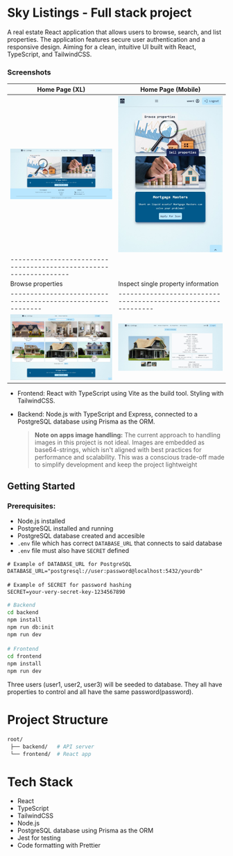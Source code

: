 # Sky Listings - Full stack project

A real estate React application that allows users to browse, search, and list properties. The application features secure user authentication and a responsive design. Aiming for a clean, intuitive UI built with React, TypeScript, and TailwindCSS.

### Screenshots

| Home Page (XL)                                                         | Home Page (Mobile)                                                                  |
| ---------------------------------------------------------------------- | ----------------------------------------------------------------------------------- |
| ![Home XL](./frontend/public/screenshots/xl-home-page.jpg)             | ![Home SM](./frontend/public/screenshots/small-home-page.jpg)                       |
| -----------------------------------------------------------------      |
| Browse properties                                                      | Inspect single property information                                                 |
| ----------------------------------------------------------             | -------------------------------------------------------------                       |
| ![Browse Many](./frontend/public/screenshots/xl-browse-properties.jpg) | ![Browse Single](./frontend/public/screenshots/single-property-inspection-page.jpg) |

- Frontend: React with TypeScript using Vite as the build tool. Styling with TailwindCSS.
- Backend: Node.js with TypeScript and Express, connected to a PostgreSQL database using Prisma as the ORM.

  > **Note on apps image handling:**
  > The current approach to handling images in this project is not ideal. Images are embedded as base64-strings, which isn't aligned with best practices for performance and scalability. This was a conscious trade-off made to simplify development and keep the project lightweight

## Getting Started

### Prerequisites:

- Node.js installed
- PostgreSQL installed and running
- PostgreSQL database created and accesible
- `.env` file which has correct `DATABASE_URL` that connects to said database
- `.env` file must also have `SECRET` defined

```env
# Example of DATABASE_URL for PostgreSQL
DATABASE_URL="postgresql://user:password@localhost:5432/yourdb"

# Example of SECRET for password hashing
SECRET=your-very-secret-key-1234567890
```

```bash
# Backend
cd backend
npm install
npm run db:init
npm run dev

# Frontend
cd frontend
npm install
npm run dev
```

Three users (user1, user2, user3) will be seeded to database. They all have properties to control and all have the same password(password).

# Project Structure

```bash
root/
 ├── backend/   # API server
 └── frontend/  # React app
```

# Tech Stack

- React
- TypeScript
- TailwindCSS
- Node.js
- PostgreSQL database using Prisma as the ORM
- Jest for testing
- Code formatting with Prettier
